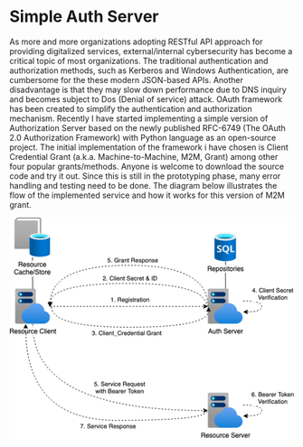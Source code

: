 # Simple Auth Server
  As more and more organizations adopting RESTful API approach for providing digitalized services, external/internal cybersecurity has become a critical topic of most organizations. The traditional authentication and authorization methods, such as Kerberos and Windows Authentication, are cumbersome for the these modern JSON-based APIs. Another disadvantage is that they may slow down performance due to DNS inquiry and becomes subject to Dos (Denial of service) attack. OAuth framework has been created to simplify the authentication and authorization mechanism.
  Recently I have started implementing a simple version of Authorization Server based on the newly published RFC-6749 (The OAuth 2.0 Authorization Framework) with Python language as an open-source project. The initial implementation of the framework i have chosen is Client Credential Grant (a.k.a. Machine-to-Machine, M2M, Grant) among other four popular grants/methods. Anyone is welcome to download the source code and try it out. Since this is still in the prototyping phase, many error handling and testing need to be done. The diagram below illustrates the flow of the implemented service and how it works for this version of M2M grant.
  
  ![The flow of Client Credential Grant](Docs/SimpleAuthServer.png)
  